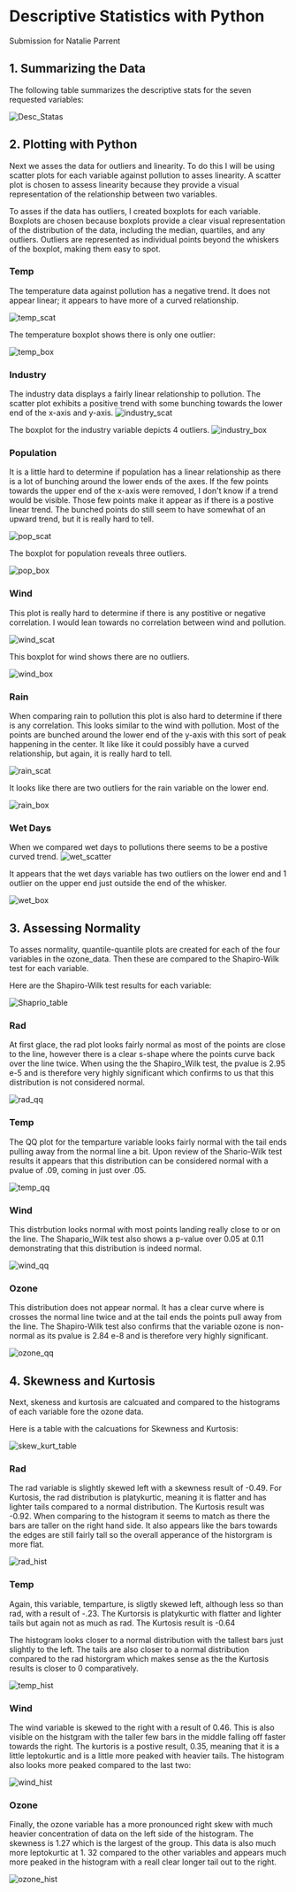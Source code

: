 # Descriptive Statistics with Python
Submission for Natalie Parrent

## 1. Summarizing the Data

The following table summarizes the descriptive stats for the seven requested variables:

![Desc_Statas](image.png)

## 2. Plotting with Python
Next we asses the data for outliers and linearity. To do this I will be using scatter plots for each variable against pollution to asses linearity. A scatter plot is chosen to assess linearity because they provide a visual representation of the relationship between two variables. 

To asses if the data has outliers, I created boxplots for each variable. Boxplots are chosen because boxplots provide a clear visual representation of the distribution of the data, including the median, quartiles, and any outliers. Outliers are represented as individual points beyond the whiskers of the boxplot, making them easy to spot.

### Temp
The temperature data against pollution has a negative trend. It does not appear linear; it appears to have more of a curved relationship. 

![temp_scat](<assets/Scatter Plots/temp_plot.png>)

The temperature boxplot shows there is only one outlier:

![temp_box](<assets/Box Plots/temp_plot.png>)

### Industry
The industry data displays a fairly linear relationship to pollution. The scatter plot exhibits a positive trend with some bunching towards the lower end of the x-axis and y-axis.
![industry_scat](<assets/Scatter Plots/industry_plot.png>)

The boxplot for the industry variable depicts 4 outliers. 
![industry_box](<assets/Box Plots/industry_plot.png>)

### Population
It is a little hard to determine if population has a linear relationship as there is a lot of bunching around the lower ends of the axes. If the few points towards the upper end of the x-axis were removed, I don't know if a trend would be visible. Those few points make it appear as if there is a postive linear trend. The bunched points do still seem to have somewhat of an upward trend, but it is really hard to tell. 

![pop_scat](<assets/Scatter Plots/population_plot.png>)

The boxplot for population reveals three outliers.

![pop_box](<assets/Box Plots/population_plot.png>)

### Wind
This plot is really hard to determine if there is any postitive or negative correlation. I would lean towards no correlation between wind and pollution. 

![wind_scat](<assets/Scatter Plots/wind_plot.png>)

This boxplot for wind shows there are no outliers.

![wind_box](<assets/Box Plots/wind_plot.png>)

### Rain
When comparing rain to pollution this plot is also hard to determine if there is any correlation. This looks similar to the wind with pollution. Most of the points are bunched around the lower end of the y-axis with this sort of peak happening in the center. It like like it could possibly have a curved relationship, but again, it is really hard to tell. 

![rain_scat](<assets/Scatter Plots/rain_plot.png>)

It looks like there are two outliers for the rain variable on the lower end. 

![rain_box](<assets/Box Plots/rain_plot.png>)

### Wet Days

When we compared wet days to pollutions there seems to be a postive curved trend.
![wet_scatter](<assets/Scatter Plots/wet.days_plot.png>)

It appears that the wet days variable has two outliers on the lower end and 1 outlier on the upper end just outside the end of the whisker. 

![wet_box](<assets/Box Plots/wet.days_plot.png>)


## 3. Assessing Normality
To asses normality, quantile-quantile plots are created for each of the four variables in the ozone_data. Then these are compared to the Shapiro-Wilk test for each variable. 

Here are the Shapiro-Wilk test results for each variable:

![Shaprio_table](image-2.png)

### Rad
At first glace, the rad plot looks fairly normal as most of the points are close to the line, however there is a clear s-shape where the points curve back over the line twice. When using the the Shapiro_Wilk test, the pvalue is 2.95 e-5 and is therefore very highly significant which confirms to us that this distribution is not considered normal. 

![rad_qq](assets/Normality/rad_norm_plot.png)

### Temp
The QQ plot for the temparture variable looks fairly normal with the tail ends pulling away from the normal line a bit. Upon review of the Shario-Wilk test results it appears that this distribution can be considered normal with a pvalue of .09, coming in just over .05. 

![temp_qq](assets/Normality/temp_norm_plot.png)

### Wind
This distrbution looks normal with most points landing really close to or on the line. The Shapario_Wilk test also shows a p-value over 0.05 at 0.11 demonstrating that this distribution is indeed normal. 

![wind_qq](assets/Normality/wind_norm_plot.png)

### Ozone
This distribution does not appear normal. It has a clear curve where is crosses the normal line twice and at the tail ends the points pull away from the line. The Shapiro-Wilk test also confirms that the variable ozone is non-normal as its pvalue is 2.84 e-8 and is therefore very highly significant. 

![ozone_qq](assets/Normality/ozone_norm_plot.png)

## 4. Skewness and Kurtosis
Next, skeness and kurtosis are calcuated and compared to the histograms of each variable fore the ozone data. 

Here is a table with the calcuations for Skewness and Kurtosis: 

![skew_kurt_table ](image-1.png)

### Rad
The rad variable is slightly skewed left with a skewness result of -0.49. For Kurtosis, the rad distribution is platykurtic, meaning it is flatter and has lighter tails compared to a normal distribution. The Kurtosis result was -0.92. When comparing to the histogram it seems to match as there the bars are taller on the right hand side. It also appears like the bars towards the edges are still fairly tall so the overall apperance of the historgram is more flat. 

![rad_hist](assets/Histograms/rad__plot.png)

### Temp
Again, this variable, temparture, is sligtly skewed left, although less so than rad,  with a result of -.23. The Kurtorsis is platykurtic with flatter and lighter tails but again not as much as rad. The Kurtosis result is -0.64

The histogram looks closer to a normal distribution with the tallest bars just slightly to the left. The tails are also closer to a normal distribution compared to the rad historgram which makes sense as the the Kurtosis results is closer to 0 comparatively. 

![temp_hist](assets/Histograms/temp__plot.png)

### Wind
The wind variable is skewed to the right with a result of 0.46. This is also visible on the histgram with the taller few bars in the middle falling off faster towards the right. The kurtoris is a postive result, 0.35, meaning that it is a little leptokurtic and is a little more peaked with heavier tails. The histogram also looks more peaked compared to the last two:

![wind_hist](assets/Histograms/wind__plot.png)

### Ozone
Finally, the ozone variable has a more pronounced right skew with much heavier concentration of data on the left side of the histogram. The skewness is 1.27 which is the largest of the group. This data is also much more leptokurtic at 1. 32 compared to the other variables and appears much more peaked in the histogram with a reall clear longer tail out to the right. 

![ozone_hist](assets/Histograms/ozone__plot.png)
